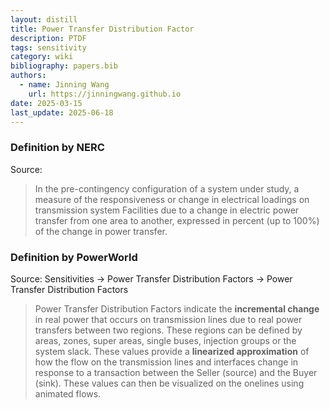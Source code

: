 ```yaml
---
layout: distill
title: Power Transfer Distribution Factor
description: PTDF
tags: sensitivity
category: wiki
bibliography: papers.bib
authors:
  - name: Jinning Wang
    url: https://jinningwang.github.io
date: 2025-03-15
last_update: 2025-06-18
---
```


### Definition by NERC

Source: <d-cite key="nerc2024glossary"></d-cite>

> In the pre-contingency configuration of a system under study, a measure of the responsiveness or change in electrical loadings on transmission system Facilities due to a change in electric power transfer from one area to another, expressed in percent (up to 100%) of the change in power transfer.

### Definition by PowerWorld

Source: <d-cite key="powerworld2025manual"></d-cite> Sensitivities -> Power Transfer Distribution Factors -> Power Transfer Distribution Factors

> Power Transfer Distribution Factors indicate the **incremental change** in real power that occurs on transmission lines due to real power transfers between two regions. These regions can be defined by areas, zones, super areas, single buses, injection groups or the system slack. These values provide a **linearized approximation** of how the flow on the transmission lines and interfaces change in response to a transaction between the Seller (source) and the Buyer (sink). These values can then be visualized on the onelines using animated flows.
